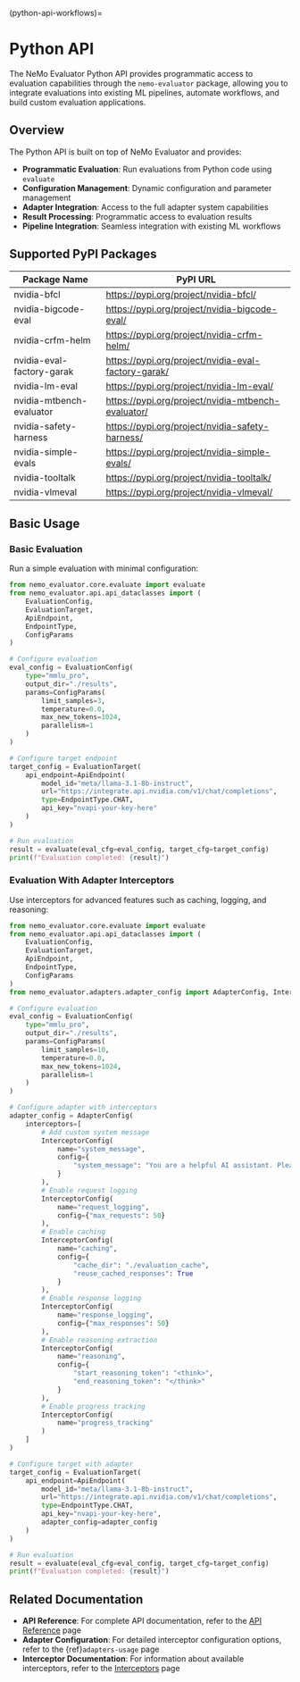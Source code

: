 (python-api-workflows)=

# Python API

The NeMo Evaluator Python API provides programmatic access to evaluation capabilities through the `nemo-evaluator` package, allowing you to integrate evaluations into existing ML pipelines, automate workflows, and build custom evaluation applications.

## Overview

The Python API is built on top of NeMo Evaluator and provides:

- **Programmatic Evaluation**: Run evaluations from Python code using `evaluate`
- **Configuration Management**: Dynamic configuration and parameter management
- **Adapter Integration**: Access to the full adapter system capabilities
- **Result Processing**: Programmatic access to evaluation results
- **Pipeline Integration**: Seamless integration with existing ML workflows

## Supported PyPI Packages

| Package Name | PyPI URL |
|--------------|----------|
| nvidia-bfcl | https://pypi.org/project/nvidia-bfcl/ |
| nvidia-bigcode-eval | https://pypi.org/project/nvidia-bigcode-eval/ |
| nvidia-crfm-helm | https://pypi.org/project/nvidia-crfm-helm/ |
| nvidia-eval-factory-garak | https://pypi.org/project/nvidia-eval-factory-garak/ |
| nvidia-lm-eval | https://pypi.org/project/nvidia-lm-eval/ |
| nvidia-mtbench-evaluator | https://pypi.org/project/nvidia-mtbench-evaluator/ |
| nvidia-safety-harness | https://pypi.org/project/nvidia-safety-harness/ |
| nvidia-simple-evals | https://pypi.org/project/nvidia-simple-evals/ |
| nvidia-tooltalk | https://pypi.org/project/nvidia-tooltalk/ |
| nvidia-vlmeval | https://pypi.org/project/nvidia-vlmeval/ |

## Basic Usage

### Basic Evaluation

Run a simple evaluation with minimal configuration:

```python
from nemo_evaluator.core.evaluate import evaluate
from nemo_evaluator.api.api_dataclasses import (
    EvaluationConfig, 
    EvaluationTarget, 
    ApiEndpoint, 
    EndpointType, 
    ConfigParams
)

# Configure evaluation
eval_config = EvaluationConfig(
    type="mmlu_pro",
    output_dir="./results",
    params=ConfigParams(
        limit_samples=3,
        temperature=0.0,
        max_new_tokens=1024,
        parallelism=1
    )
)

# Configure target endpoint
target_config = EvaluationTarget(
    api_endpoint=ApiEndpoint(
        model_id="meta/llama-3.1-8b-instruct",
        url="https://integrate.api.nvidia.com/v1/chat/completions",
        type=EndpointType.CHAT,
        api_key="nvapi-your-key-here"
    )
)

# Run evaluation
result = evaluate(eval_cfg=eval_config, target_cfg=target_config)
print(f"Evaluation completed: {result}")
```

### Evaluation With Adapter Interceptors

Use interceptors for advanced features such as caching, logging, and reasoning:

```python
from nemo_evaluator.core.evaluate import evaluate
from nemo_evaluator.api.api_dataclasses import (
    EvaluationConfig,
    EvaluationTarget,
    ApiEndpoint,
    EndpointType,
    ConfigParams
)
from nemo_evaluator.adapters.adapter_config import AdapterConfig, InterceptorConfig

# Configure evaluation
eval_config = EvaluationConfig(
    type="mmlu_pro",
    output_dir="./results",
    params=ConfigParams(
        limit_samples=10,
        temperature=0.0,
        max_new_tokens=1024,
        parallelism=1
    )
)

# Configure adapter with interceptors
adapter_config = AdapterConfig(
    interceptors=[
        # Add custom system message
        InterceptorConfig(
            name="system_message",
            config={
                "system_message": "You are a helpful AI assistant. Please provide accurate and detailed answers."
            }
        ),
        # Enable request logging
        InterceptorConfig(
            name="request_logging",
            config={"max_requests": 50}
        ),
        # Enable caching
        InterceptorConfig(
            name="caching",
            config={
                "cache_dir": "./evaluation_cache",
                "reuse_cached_responses": True
            }
        ),
        # Enable response logging
        InterceptorConfig(
            name="response_logging",
            config={"max_responses": 50}
        ),
        # Enable reasoning extraction
        InterceptorConfig(
            name="reasoning",
            config={
                "start_reasoning_token": "<think>",
                "end_reasoning_token": "</think>"
            }
        ),
        # Enable progress tracking
        InterceptorConfig(
            name="progress_tracking"
        )
    ]
)

# Configure target with adapter
target_config = EvaluationTarget(
    api_endpoint=ApiEndpoint(
        model_id="meta/llama-3.1-8b-instruct",
        url="https://integrate.api.nvidia.com/v1/chat/completions",
        type=EndpointType.CHAT,
        api_key="nvapi-your-key-here",
        adapter_config=adapter_config
    )
)

# Run evaluation
result = evaluate(eval_cfg=eval_config, target_cfg=target_config)
print(f"Evaluation completed: {result}")
```

## Related Documentation

- **API Reference**: For complete API documentation, refer to the [API Reference](../api.md) page
- **Adapter Configuration**: For detailed interceptor configuration options, refer to the {ref}`adapters-usage` page
- **Interceptor Documentation**: For information about available interceptors, refer to the [Interceptors](../interceptors/index.md) page
